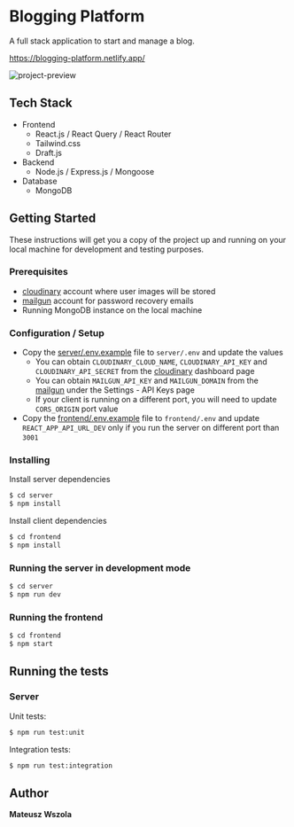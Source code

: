# Blogging Platform

A full stack application to start and manage a blog.

https://blogging-platform.netlify.app/

![project-preview](https://res.cloudinary.com/dtti654qn/image/upload/c_scale,w_1280/v1626618854/github-projects/blogging-platform_myu7xh.png)

## Tech Stack

- Frontend
  - React.js / React Query / React Router
  - Tailwind.css
  - Draft.js
- Backend
  - Node.js / Express.js / Mongoose
- Database
  - MongoDB

## Getting Started

These instructions will get you a copy of the project up and running on your local machine for development and testing purposes.

### Prerequisites

- [cloudinary](https://cloudinary.com/) account where user images will be stored
- [mailgun](https://www.mailgun.com/) account for password recovery emails
- Running MongoDB instance on the local machine

### Configuration / Setup

- Copy the [server/.env.example](server/.env.example) file to `server/.env` and update the values
  - You can obtain `CLOUDINARY_CLOUD_NAME`, `CLOUDINARY_API_KEY` and `CLOUDINARY_API_SECRET` from the [cloudinary](https://cloudinary.com/) dashboard page
  - You can obtain `MAILGUN_API_KEY` and `MAILGUN_DOMAIN` from the [mailgun](https://www.mailgun.com/) under the Settings - API Keys page
  - If your client is running on a different port, you will need to update `CORS_ORIGIN` port value
- Copy the [frontend/.env.example](frontend/.env.example) file to `frontend/.env` and update `REACT_APP_API_URL_DEV` only if you run the server on different port than `3001`

### Installing

Install server dependencies

```bash
$ cd server
$ npm install
```

Install client dependencies

```bash
$ cd frontend
$ npm install
```

### Running the server in development mode

```bash
$ cd server
$ npm run dev
```

### Running the frontend

```bash
$ cd frontend
$ npm start
```

## Running the tests

### Server

Unit tests:

```bash
$ npm run test:unit
```

Integration tests:

```bash
$ npm run test:integration
```

## Author

**Mateusz Wszola**
